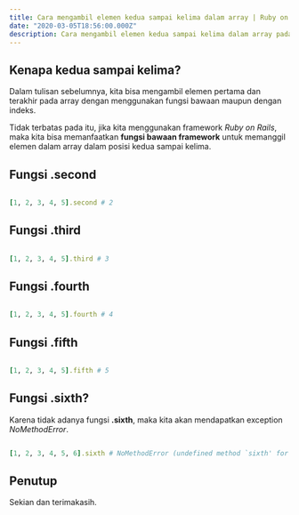 ```yaml
---
title: Cara mengambil elemen kedua sampai kelima dalam array | Ruby on Rails
date: "2020-03-05T18:56:00.000Z"
description: Cara mengambil elemen kedua sampai kelima dalam array pada ruby on rails, dengan menggunakan fungsi .second, .third, fourth, fifth
---
```


## Kenapa kedua sampai kelima?

Dalam tulisan sebelumnya, kita bisa mengambil elemen pertama dan terakhir pada array dengan menggunakan fungsi bawaan maupun dengan indeks.

Tidak terbatas pada itu, jika kita menggunakan framework _Ruby on Rails_, maka kita bisa memanfaatkan **fungsi bawaan framework** untuk memanggil elemen dalam array dalam posisi kedua sampai kelima.

## Fungsi .second

```ruby

[1, 2, 3, 4, 5].second # 2

```

## Fungsi .third

```ruby

[1, 2, 3, 4, 5].third # 3

```

## Fungsi .fourth

```ruby

[1, 2, 3, 4, 5].fourth # 4

```

## Fungsi .fifth

```ruby

[1, 2, 3, 4, 5].fifth # 5

```

## Fungsi .sixth?

Karena tidak adanya fungsi **.sixth**, maka kita akan mendapatkan exception *NoMethodError*.

```ruby

[1, 2, 3, 4, 5, 6].sixth # NoMethodError (undefined method `sixth' for [1, 2, 3, 4, 5, 6]:Array)

```

## Penutup

Sekian dan terimakasih.
